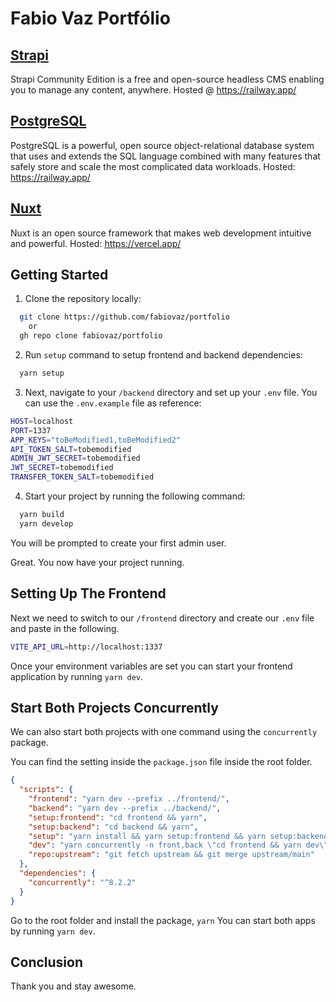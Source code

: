 
# Fabio Vaz Portfólio



## [Strapi](https://strapi.io/)
Strapi Community Edition is a free and open-source headless CMS enabling you to manage any content, anywhere.
Hosted @ https://railway.app/

## [PostgreSQL](https://www.postgresql.org/)
PostgreSQL is a powerful, open source object-relational database system that uses and extends the SQL language combined with many features that safely store and scale the most complicated data workloads.
Hosted: https://railway.app/

## [Nuxt](https://github.com/nuxt/nuxt)
Nuxt is an open source framework that makes web development intuitive and powerful.
Hosted: https://vercel.app/


## Getting Started

1. Clone the repository locally:

```bash
  git clone https://github.com/fabiovaz/portfolio
    or
  gh repo clone fabiovaz/portfolio
```

2. Run `setup` command to setup frontend and backend dependencies:

```bash
  yarn setup
```

3. Next, navigate to your `/backend` directory and set up your `.env` file. You can use the `.env.example` file as reference:

```bash
HOST=localhost
PORT=1337
APP_KEYS="toBeModified1,toBeModified2"
API_TOKEN_SALT=tobemodified
ADMIN_JWT_SECRET=tobemodified
JWT_SECRET=tobemodified
TRANSFER_TOKEN_SALT=tobemodified
```

4. Start your project by running the following command:

```bash
  yarn build
  yarn develop
```

You will be prompted to create your first admin user.

Great. You now have your project running.

## Setting Up The Frontend

Next we need to switch to our `/frontend` directory and create our `.env` file and paste in the following. 

```bash
VITE_API_URL=http://localhost:1337
```
Once your environment variables are set you can start your frontend application by running `yarn dev`.

## Start Both Projects Concurrently

We can also start both projects with one command using the `concurrently` package.

You can find the setting inside the `package.json` file inside the root folder.

```json
{
  "scripts": {
    "frontend": "yarn dev --prefix ../frontend/",
    "backend": "yarn dev --prefix ../backend/",
    "setup:frontend": "cd frontend && yarn",
    "setup:backend": "cd backend && yarn",
    "setup": "yarn install && yarn setup:frontend && yarn setup:backend",
    "dev": "yarn concurrently -n front,back \"cd frontend && yarn dev\" \"cd backend && yarn develop\"",
    "repo:upstream": "git fetch upstream && git merge upstream/main"
  },
  "dependencies": {
    "concurrently": "^8.2.2"
  }
}
```
Go to the root folder and install the package, `yarn`
You can start both apps by running `yarn dev`.

## Conclusion

Thank you and stay awesome.

